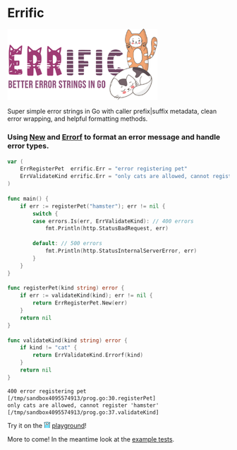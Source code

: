 Errific
=========

<img src="./errific.png" width="340" alt="Errific Art"><br>

Super simple error strings in Go with caller prefix|suffix metadata, clean error wrapping, and helpful formatting methods.

### Using [New](https://github.com/leefernandes/errific/blob/main/error.go#L25) and [Errorf](https://github.com/leefernandes/errific/blob/main/error.go#L39) to format an error message and handle error types.
```go
var (
	ErrRegisterPet  errific.Err = "error registering pet"
	ErrValidateKind errific.Err = "only cats are allowed, cannot register '%s'"
)

func main() {
	if err := registerPet("hamster"); err != nil {
		switch {
		case errors.Is(err, ErrValidateKind): // 400 errors
			fmt.Println(http.StatusBadRequest, err)

		default: // 500 errors
			fmt.Println(http.StatusInternalServerError, err)
		}
	}
}

func registerPet(kind string) error {
	if err := validateKind(kind); err != nil {
		return ErrRegisterPet.New(err)
	}
	return nil
}

func validateKind(kind string) error {
	if kind != "cat" {
		return ErrValidateKind.Errorf(kind)
	}
	return nil
}
```
```shell
400 error registering pet [/tmp/sandbox4095574913/prog.go:30.registerPet]
only cats are allowed, cannot register 'hamster' [/tmp/sandbox4095574913/prog.go:37.validateKind]
```


Try it on the <a href="https://go.dev/play/p/N7asgc_1i-J"><img src="./gopher.png" height="14px" /></a> [playground](https://go.dev/play/p/N7asgc_1i-J)!

More to come!  In the meantime look at the [example tests](https://github.com/leefernandes/errific/blob/main/example_test.go).
